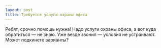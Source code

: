 ```yaml
---
layout: post 
title: Требуется услуги охраны офиса 
--- 
```

Ребят, срочно помощь нужна! Надо услуги охраны офиса, а вот куда обратиться — не знаю. Уже везде звонил — условия не устраивают. Может подкинете варианты?